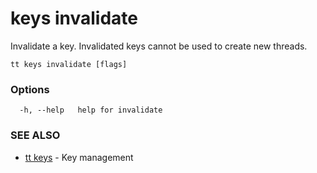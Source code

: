 # keys invalidate

Invalidate a key. Invalidated keys cannot be used to create new threads.

```
tt keys invalidate [flags]
```

### Options

```
  -h, --help   help for invalidate
```

### SEE ALSO

* [tt keys](tt_keys.md)	 - Key management
